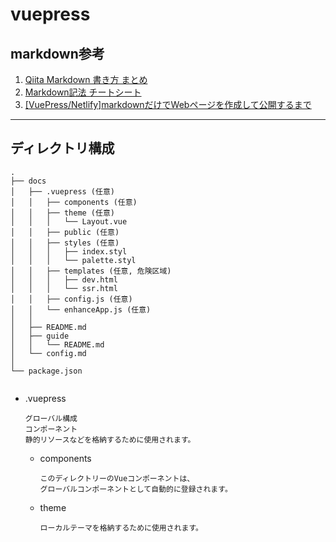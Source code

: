 # vuepress
## markdown参考
1. [Qiita Markdown 書き方 まとめ](https://qiita.com/shizuma/items/8616bbe3ebe8ab0b6ca1)
1. [Markdown記法 チートシート](https://qiita.com/Qiita/items/c686397e4a0f4f11683d)
1. [[VuePress/Netlify]markdownだけでWebページを作成して公開するまで](https://qiita.com/ozaki25/items/a1988b01f83f6616b7f9)
---
## ディレクトリ構成
```
.
├── docs
│   ├── .vuepress (任意)
│   │   ├── components (任意)
│   │   ├── theme (任意)
│   │   │   └── Layout.vue
│   │   ├── public (任意)
│   │   ├── styles (任意)
│   │   │   ├── index.styl
│   │   │   └── palette.styl
│   │   ├── templates (任意, 危険区域)
│   │   │   ├── dev.html
│   │   │   └── ssr.html
│   │   ├── config.js (任意)
│   │   └── enhanceApp.js (任意)
│   │ 
│   ├── README.md
│   ├── guide
│   │   └── README.md
│   └── config.md
│ 
└── package.json


```

- .vuepress  
  ```
  グローバル構成
  コンポーネント
  静的リソースなどを格納するために使用されます。
  ```
    - components  
      ```
      このディレクトリーのVueコンポーネントは、
      グローバルコンポーネントとして自動的に登録されます。
      ```
    - theme  
      ```
      ローカルテーマを格納するために使用されます。
      ```
